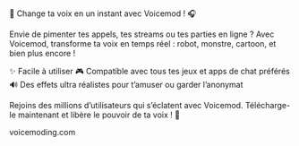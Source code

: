 🎤 Change ta voix en un instant avec Voicemod ! 🎧

Envie de pimenter tes appels, tes streams ou tes parties en ligne ?
Avec Voicemod, transforme ta voix en temps réel : robot, monstre, cartoon, et bien plus encore !

✨ Facile à utiliser
🎮 Compatible avec tous tes jeux et apps de chat préférés
🔊 Des effets ultra réalistes pour t’amuser ou garder l’anonymat

Rejoins des millions d’utilisateurs qui s’éclatent avec Voicemod.
Télécharge-le maintenant et libère le pouvoir de ta voix ! 🚀






voicemoding.com

